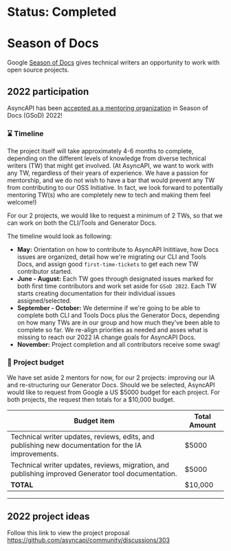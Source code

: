 # Status: Completed

# Season of Docs

Google [Season of Docs](https://developers.google.com/season-of-docs) gives technical writers an opportunity to work with open source projects.

## 2022 participation

AsyncAPI has been [accepted as a mentoring organization](https://developers.google.com/season-of-docs/docs/2022/participants) in Season of Docs (GSoD) 2022!

### ⌛ Timeline
The project itself will take approximately 4-6 months to complete, depending on the different levels of knowledge from diverse technical writers (TW) that might get involved. (At AsyncAPI, we want to work with any TW, regardless of their years of experience. We have a passion for mentorship, and we do not wish to have a bar that would prevent any TW from contributing to our OSS Initiative. In fact, we look forward to potentially mentoring TW(s) who are completely new to tech and making them feel welcome!)

For our 2 projects, we would like to request a minimum of 2 TWs, so that we can work on both the CLI/Tools and Generator Docs. 

The timeline would look as following:
- **May:** Orientation on how to contribute to AsyncAPI Inititiave, how Docs issues are organized, detail how we're migrating our CLI and Tools Docs, and assign good `first-time-tickets` to get each new TW contributor started. 
- **June - August:**	Each TW goes through designated issues marked for both first time contributors and work set aside for `GSoD 2022`. Each TW starts creating documentation for their individual issues assigned/selected. 
- **September - October:** We determine if we're going to be able to complete both CLI and Tools Docs plus the Generator Docs, depending on how many TWs are in our group and how much they've been able to complete so far. We re-align priorities as needed and asses what is missing to reach our 2022 IA change goals for AsyncAPI Docs.
- **November:**	Project completion and all contributors receive some swag! 


### 💸 Project budget
We have set aside 2 mentors for now, for our 2 projects: improving our IA and re-structuring our Generator Docs. Should we be selected, AsyncAPI would like to request from Google a US $5000 budget for each project. For both projects, the request then totals for a $10,000 budget.  

| **Budget item**                                                                                      | **Total Amount** |
|------------------------------------------------------------------------------------------------------|------------------|
| Technical writer updates, reviews, edits, and publishing new documentation for the IA improvements.  | $5000            |
| Technical writer updates, reviews, migration, and publishing improved Generator tool documentation.  | $5000            |
| **TOTAL**                 | $10,000            |

___ 


## 2022 project ideas

Follow this link to view the project proposal https://github.com/asyncapi/community/discussions/303